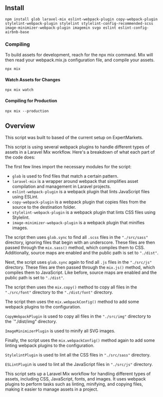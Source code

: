 ## Install

```
npm install glob laravel-mix eslint-webpack-plugin copy-webpack-plugin stylelint-webpack-plugin stylelint stylelint-config-recommended-scss image-minimizer-webpack-plugin imagemin svgo eslint eslint-config-airbnb-base
```

### Compiling

To build assets for development, reach for the npx mix command. Mix will then read your webpack.mix.js configuration file, and compile your assets.

`npx mix`

#### Watch Assets for Changes

`npx mix watch`

#### Compiling for Production

`npx mix --production`


## Overview

This script was built to based of the current setup on ExpertMarkets.

This script is using several webpack plugins to handle different types of assets in a Laravel Mix workflow. Here's a breakdown of what each part of the code does:

The first few lines import the necessary modules for the script:

* `glob` is used to find files that match a certain pattern.
* `laravel-mix` is a wrapper around webpack that simplifies asset compilation and management in Laravel projects.
* `eslint-webpack-plugin` is a webpack plugin that lints JavaScript files using ESLint.
* `copy-webpack-plugin` is a webpack plugin that copies files from the source to the destination folder.
* `stylelint-webpack-plugin` is a webpack plugin that lints CSS files using Stylelint.
* `image-minimizer-webpack-plugin` is a webpack plugin that minifies images.

The script then uses `glob.sync` to find all `.scss` files in the `"./src/sass"` directory, ignoring files that begin with an underscore. These files are then passed through the `mix.sass()` method, which compiles them to CSS. Additionally, source maps are enabled and the public path is set to `"./dist"`.

Next, the script uses `glob.sync` again to find all `.js` files in the `"./src/js"` directory. These files are then passed through the `mix.js()` method, which compiles them to JavaScript. Like before, source maps are enabled and the public path is set to `"./dist"`.

The script then uses the `mix.copy()` method to copy all files in the `"./src/font"` directory to the `"./dist/font"` directory.

The script then uses the `mix.webpackConfig()` method to add some webpack plugins to the configuration.

`CopyWebpackPlugin` is used to copy all files in the `"./src/img"` directory to the `"./dist/img" directory.

`ImageMinimizerPlugin` is used to minify all SVG images.

Finally, the script uses the `mix.webpackConfig()` method again to add some linting webpack plugins to the configuration.

`StylelintPlugin` is used to lint all the CSS files in `"./src/sass"` directory.

`ESLintPlugi`n is used to lint all the JavaScript files in `"./src/js"` directory.

This script sets up a Laravel Mix workflow for handling different types of assets, including CSS, JavaScript, fonts, and images. It uses webpack plugins to perform tasks such as linting, minifying, and copying files, making it easier to manage assets in a project.